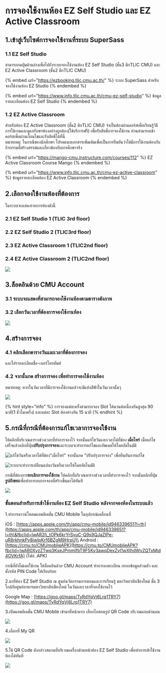 # การจองใช้งานห้อง EZ Self Studio และ EZ Active Classroom

## 1.เข้าสู่เว็บไซต์การจองใช้งานที่ระบบ SuperSass

### 1.1 EZ Self Studio

สามารถกดปุ่มด้านล่างเพื่อไปยังระบบจองใช้งานห้อง EZ Self Studio (ชั้น3 ตึกTLIC CMU) และ EZ Active Classroom (ชั้น2 ตึกTLIC CMU)

{% embed url="https://ezbooking.tlic.cmu.ac.th/" %}
ระบบ SuperSass สำหรับจองใช้งานห้อง EZ Studio
{% endembed %}

{% embed url="https://www.info.tlic.cmu.ac.th/cmu-ez-self-studio" %}
ข้อมูลรายละเอียดห้อง EZ Self Studio
{% endembed %}

### 1.2 EZ Active Classroom

สำหรับห้อง EZ Active Classroom (ชั้น2 ตึกTLIC CMU) จำเป็นต้องผ่านคอร์สเพื่อเรียนรู้วิธีการใช้งานและดูแลรักษาห้องอย่างถูกต้อง(ใช้บริการฟรี) เพื่อรับสิทธิ์การจองใช้งาน ท่านสามารถเข้าคอร์สเพื่อผ่านเงื่อนไขและรับสิทธิ์ได้ที่นี่\
หมายเหตุ: ในกรณีของนักศึกษา โปรดแนบเอกสารเพิ่มเติมเพื่อเป็นการยืนยันว่าได้มีการใช้งานห้องกับกิจกรรมที่สร้างสรรค์และเกี่ยวข้องกับการศึกษาจริง

{% embed url="https://mango-cmu.instructure.com/courses/112" %}
EZ Active Classroom Course Mango&#x20;
{% endembed %}

{% embed url="https://www.info.tlic.cmu.ac.th/cmu-ez-active-classroom" %}
ข้อมูลรายละเอียดห้อง EZ Active Classroom
{% endembed %}

## 2.เลือกจองใช้งานห้องที่ต้องการ

ในระบบจะแสดงรายการห้องดังนี้

### 2.1 EZ Self Studio 1 (TLIC 3rd floor)

### 2.2 EZ Self Studio 2 (TLIC3rd floor)

### 2.3 EZ Active Classroom 1 (TLIC2nd floor)

### 2.4 EZ Active Classroom 2 (TLIC2nd floor)

![](<../.gitbook/assets/image (212).png>)

## 3.ล็อคอินด้วย CMU Account

### 3.1 ระบบจะแสดงที่สามารถจองใช้งานห้องตามตารางดังภาพ

### 3.2 เลือกวันเวลาที่ต้องการจองใช้งานห้อง&#x20;

![](<../.gitbook/assets/image (208).png>)

## 4.**สร้างการจอง**

### 4.1 คลิกเลือกตารางวันและเวลาที่ต้องการจอง&#x20;

และใส่รายละเอียดชื่อ-เบอร์โทรศัพท์&#x20;

### 4.2 จากนั้นกด **สร้างการจอง** เพื่อทำการจองใช้งานห้อง

หมายเหตุ: หากในวันเวลาที่มีการจองใช้งานแล้วจะมีแท่งสีฟ้าในวันเวลานั้นๆ

![](<../.gitbook/assets/image (210).png>)

{% hint style="info" %}
การจองแต่ละครั้งสามารถจอง Slot ได้นานต่อเนื่องกันสูงสุด 90 นาที(1 ชั่วโมงครึ่ง) และแต่ละ Slot ต้องห่างกัน 15 นาที
{% endhint %}

## 5.กรณีที่กรณีที่ต้องการ**แก้ไขเวลาการจองใช้งาน**&#x20;

ให้คลิกที่บริเวณตารางช่วงเวลาที่ทำการจองไว้ จากนั้นแก้ไขวันและเวลาได้ที่ช่อง **เมื่อไหร่** เมื่อแก้ไขเสร็จแล้วคลิกที่ปุ่ม**ปรับปรุงการจอง**และระบบจะทำการแก้ไขและอัพเดตให้โดยอัตโนมัติ

![แก้ไขวันหรือเวลาได้ที่ช่อง"เมื่อไหร่" จากนั้นกด "ปรับปรุงการจอง" เพื่อยืนยันการแก้ไข](<../.gitbook/assets/image (209).png>)

![ระบบจะทำการเปลี่ยนแปลงวันหรือเวลาให้โดยอัตโนมัติ](<../.gitbook/assets/image (213).png>)

กรณีที่ต้องการ**ยกเลิกการจองใช้งาน** ให้คลิกที่บริเวณตารางช่วงเวลาที่ทำการจองไว้ จากนั้นคลิกที่ปุ่ม**รูปถังขยะ**เพื่อทำการลบการจองที่สร้างขึ้นมาได้ทันที

![](<../.gitbook/assets/image (206).png>)

### **ขั้นตอนสำหรับการเข้าใช้งานห้อง EZ Self Studio หลังจากจองห้องในระบบแล้ว**

1.ทำการดาวน์โหลดแอพลิเคชั่น CMU Mobile ในอุปกรณ์เคลื่อนที่

iOS : [https://apps.apple.com/th/app/cmu-mobile/id946339651?l=th](https://apps.apple.com/th/app/cmu-mobile/id946339651?l=th\&fbclid=IwAR2I\_tOPk6krYrSvuC-Q9s9QJaZIPe-uR8rkhnkPy8iwlpKrf6BZgM9HrpU)\
Android :  [https://cmu.to/CMUmoblieAPK](https://cmu.to/CMUmoblieAPK?fbclid=IwAR0XyzZTwq3KxeJPmmlfbT9F5Ky3awqDexZyI1wXIhdWvZQTxMid4OVKrfA) (ไฟล์ .APK)

กรณีที่ยังไม่เคยใช้งาน ให้ล็อคอินด้วย CMU Account ทำการลงทะเบียน กรอกข้อมูลส่วนตัว และตั้งรหัส PIN Code ให้เรียบร้อย

2.มาที่ห้อง EZ Self Studio ณ ศูนย์นวัตกรรมการสอนและการเรียนรู้ มหาวิทยาลัยเชียงใหม่ ชั้น 3 ใกล้กับศูนย์อาหารมหาวิทยาลัยเชียงใหม่ ในวันและเวลาที่จองใช้งานไว้

Google Map : [https://goo.gl/maps/TyRdYqVj6Lrq1TRY7](https://goo.gl/maps/TyRdYqVj6Lrq1TRY7)

3.เปิดแอพลิเคชั่น CMU Mobile เข้ามาที่หน้าแรก เลือกไอค่อนรูป QR Code บริเวณแถบด้านบน

![](<../.gitbook/assets/image (202).png>)

4.เลือกที่ My QR&#x20;

![](<../.gitbook/assets/image (200).png>)

5.ใช้ QR Code ดังกล่าวสแกนที่บริเวณเครื่องด้านหน้าห้อง EZ Self Studio เพื่อทำการเข้าใช้งานห้องได้ทันที

![](<../.gitbook/assets/image (215).png>)
